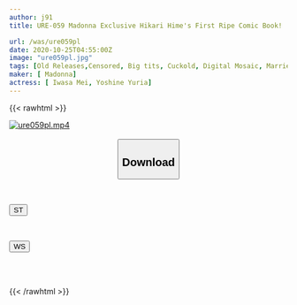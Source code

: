 ```yaml
---
author: j91
title: URE-059 Madonna Exclusive Hikari Hime's First Ripe Comic Book! ! A faithful live-action sequel to the Hall of Fame NTR work "Married Woman and NTR Town Trip"! ! Original; Arakure Cuckolded Married Woman and Cuckolded Married Woman

url: /was/ure059pl
date: 2020-10-25T04:55:00Z
image: "ure059pl.jpg"
tags: [Old Releases,Censored, Big tits, Cuckold, Digital Mosaic, Married Woman, Mature Woman, Original Collaboration]
maker: [ Madonna]
actress: [ Iwasa Mei, Yoshine Yuria]
---
```



{{< rawhtml >}}

<div class="video" data-videoid="yolOXkLxWwt1VP0">
    <a href="javascript:;">
        <img src="/was/ure059pl/ure059pl.jpg" width="WIDTH" height="HEIGHT" alt="ure059pl.mp4" loading="lazy">
    </a>
</div>

<script type="text/javascript" src="https://j91.asia/asset/on-demand-st.js"></script>

<br>
  <link rel="stylesheet" href="https://j91.asia/asset/bs5.css">
  
  <center>
  <button class="btn btn-primary" type="button" data-bs-toggle="collapse" data-bs-target=".multi-collapse" aria-expanded="false" aria-controls="multiCollapseExample1 multiCollapseExample2"><h2>Download</h2></button></center>
</p>
<div class="row">
  <div class="col">
    <div class="collapse multi-collapse" id="multiCollapseExample1">
      <div class="card card-body">
	      	      <br>
<div class="buttons">  
<p><a href="https://streamtape.to/v/yolOXkLxWwt1VP0" target="_blank"><button class="btn-hover color-3"><i class="fa fa-download"></i> ST</button></a></p></div>
    </div>
  </div>
</div>
  <div class="col">
    <div class="collapse multi-collapse" id="multiCollapseExample2">
      <div class="card card-body">
	      <br>
<div class="buttons">
<p><a href="https://wolfstream.tv/vgsygq5xlcvt" target="_blank"><button class="btn-hover color-8"><i class="fa fa-download"></i> WS</button></a></p></div>
<br><br>
      </div>
    </div>
  </div>
</div>

{{< /rawhtml >}}